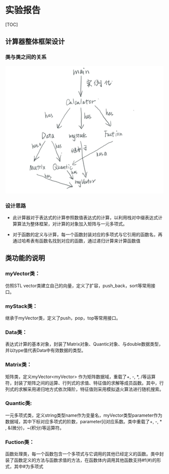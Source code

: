 # 实验报告

[TOC]



## 计算器整体框架设计

### 类与类之间的关系

![](./计算器实验报告.assets/class-1666676029008-2.jpg)

### 设计思路

- 此计算器对于表达式的计算参照数值表达式的计算，以利用栈对中缀表达式计算算法为整体框架，对计算的对象加入矩阵与一元多项式。

- 对于函数的定义与计算，每一个函数封装对应的多项式与它引用的函数名，再通过哈希表有函数名找到对应的函数，通过递归计算来计算函数值

  

## 类功能的说明



### myVector类：

仿照STL vector类建立自己的向量，定义了扩容，push_back，sort等常用接口。

### myStack类：

继承于myVector类，定义了push，pop，top等常用接口。

### Data类：

表达式计算的基本对象，封装了Matrix对象、Quantic对象、与double数据类型，并以type值代表Data中有效数据的类型。

### Matrix类：

矩阵类，定义myVector<myVector<double>> 作为矩阵数据域，重载了+, -, *, /等运算符，封装了矩阵之间的运算、行列式的求值、特征值的求解等成员函数。其中，行列式的求解采用递归地方式依次降阶，特征值则采用模拟退火算法进行随机搜索。

### Quantic类:

一元多项式类，定义string类型name作为变量名，myVector<double>类型parameter作为数据域，其中下标对应多项式的阶数，parameter[i]对应系数。类中重载了+, -, * , &(微分)，~(积分)等运算符。

### Fuction类：

函数处理类，每一个函数包含一个多项式与它调用的其他已经定义的函数。类中封装了函数定义的方法与函数求值的方法，在函数体内调用其他函数支持#f(#)的形式，其中#为多项式